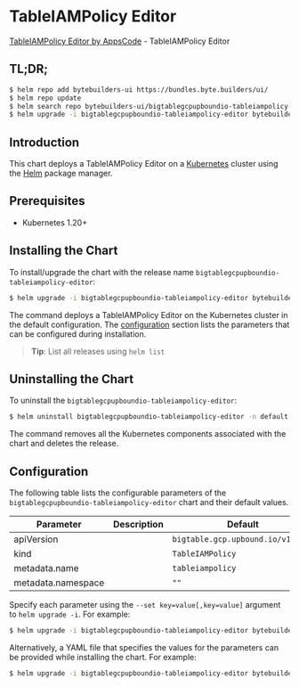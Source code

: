 # TableIAMPolicy Editor

[TableIAMPolicy Editor by AppsCode](https://byte.builders) - TableIAMPolicy Editor

## TL;DR;

```bash
$ helm repo add bytebuilders-ui https://bundles.byte.builders/ui/
$ helm repo update
$ helm search repo bytebuilders-ui/bigtablegcpupboundio-tableiampolicy-editor --version=v0.4.18
$ helm upgrade -i bigtablegcpupboundio-tableiampolicy-editor bytebuilders-ui/bigtablegcpupboundio-tableiampolicy-editor -n default --create-namespace --version=v0.4.18
```

## Introduction

This chart deploys a TableIAMPolicy Editor on a [Kubernetes](http://kubernetes.io) cluster using the [Helm](https://helm.sh) package manager.

## Prerequisites

- Kubernetes 1.20+

## Installing the Chart

To install/upgrade the chart with the release name `bigtablegcpupboundio-tableiampolicy-editor`:

```bash
$ helm upgrade -i bigtablegcpupboundio-tableiampolicy-editor bytebuilders-ui/bigtablegcpupboundio-tableiampolicy-editor -n default --create-namespace --version=v0.4.18
```

The command deploys a TableIAMPolicy Editor on the Kubernetes cluster in the default configuration. The [configuration](#configuration) section lists the parameters that can be configured during installation.

> **Tip**: List all releases using `helm list`

## Uninstalling the Chart

To uninstall the `bigtablegcpupboundio-tableiampolicy-editor`:

```bash
$ helm uninstall bigtablegcpupboundio-tableiampolicy-editor -n default
```

The command removes all the Kubernetes components associated with the chart and deletes the release.

## Configuration

The following table lists the configurable parameters of the `bigtablegcpupboundio-tableiampolicy-editor` chart and their default values.

|     Parameter      | Description |                   Default                    |
|--------------------|-------------|----------------------------------------------|
| apiVersion         |             | <code>bigtable.gcp.upbound.io/v1beta1</code> |
| kind               |             | <code>TableIAMPolicy</code>                  |
| metadata.name      |             | <code>tableiampolicy</code>                  |
| metadata.namespace |             | <code>""</code>                              |


Specify each parameter using the `--set key=value[,key=value]` argument to `helm upgrade -i`. For example:

```bash
$ helm upgrade -i bigtablegcpupboundio-tableiampolicy-editor bytebuilders-ui/bigtablegcpupboundio-tableiampolicy-editor -n default --create-namespace --version=v0.4.18 --set apiVersion=bigtable.gcp.upbound.io/v1beta1
```

Alternatively, a YAML file that specifies the values for the parameters can be provided while
installing the chart. For example:

```bash
$ helm upgrade -i bigtablegcpupboundio-tableiampolicy-editor bytebuilders-ui/bigtablegcpupboundio-tableiampolicy-editor -n default --create-namespace --version=v0.4.18 --values values.yaml
```
